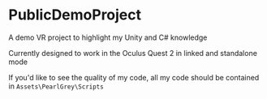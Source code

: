 # PublicDemoProject
A demo VR project to highlight my Unity and C# knowledge

Currently designed to work in the Oculus Quest 2 in linked and standalone mode

If you'd like to see the quality of my code, all my code should be contained in `Assets\PearlGrey\Scripts`

